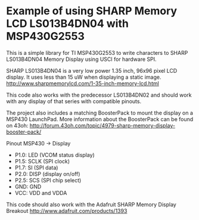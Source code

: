 Example of using SHARP Memory LCD LS013B4DN04 with MSP430G2553
==============================================================

This is a simple library for TI MSP430G2553 to write characters to SHARP LS013B4DN04
Memory Display using USCI for hardware SPI.

SHARP LS013B4DN04 is a very low power 1.35 inch, 96x96 pixel LCD display. It uses
less than 15 uW when displaying a static image.
http://www.sharpmemorylcd.com/1-35-inch-memory-lcd.html

This code also works with the predecessor LS013B4DN02 and should work with any
display of that series with compatible pinouts.

The project also includes a matching BoosterPack to mount the display on a MSP430 LaunchPad.
More information about the BoosterPack can be found on 43oh:
http://forum.43oh.com/topic/4979-sharp-memory-display-booster-pack/

Pinout MSP430 -> Display
* P1.0:	LED  (VCOM status display)
* P1.5:	SCLK (SPI clock)
* P1.7:	SI   (SPI data)
* P2.0:	DISP (display on/off)
* P2.5:	SCS  (SPI chip select)
* GND:	GND
* VCC:	VDD and VDDA

This code should also work with the Adafruit SHARP Memory Display Breakout
http://www.adafruit.com/products/1393

